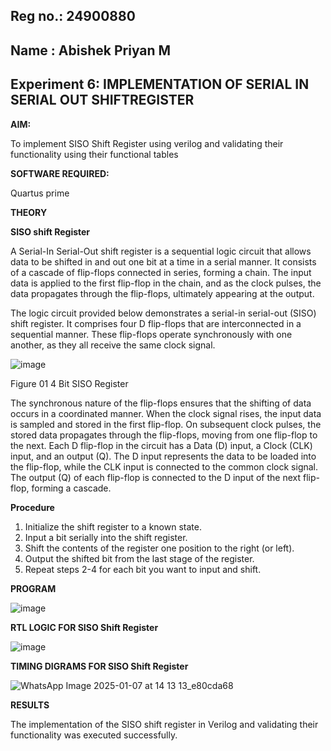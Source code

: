 ## Reg no.: 24900880
## Name : Abishek Priyan M
## Experiment 6: IMPLEMENTATION OF SERIAL IN SERIAL OUT SHIFTREGISTER

**AIM:**

To implement  SISO Shift Register using verilog and validating their functionality using their functional tables

**SOFTWARE REQUIRED:**

Quartus prime

**THEORY**

**SISO shift Register**

A Serial-In Serial-Out shift register is a sequential logic circuit that allows data to be shifted in and out one bit at a time in a serial manner. It consists of a cascade of flip-flops connected in series, forming a chain. The input data is applied to the first flip-flop in the chain, and as the clock pulses, the data propagates through the flip-flops, ultimately appearing at the output.

The logic circuit provided below demonstrates a serial-in serial-out (SISO) shift register. It comprises four D flip-flops that are interconnected in a sequential manner. These flip-flops operate synchronously with one another, as they all receive the same clock signal.

![image](https://github.com/naavaneetha/SERIAL-IN-SERIAL-OUT-SHIFTREGISTER/assets/154305477/e81c4072-37f9-46c6-8145-566764b74c3a)

Figure 01 4 Bit SISO Register

The synchronous nature of the flip-flops ensures that the shifting of data occurs in a coordinated manner. When the clock signal rises, the input data is sampled and stored in the first flip-flop. On subsequent clock pulses, the stored data propagates through the flip-flops, moving from one flip-flop to the next.
Each D flip-flop in the circuit has a Data (D) input, a Clock (CLK) input, and an output (Q). The D input represents the data to be loaded into the flip-flop, while the CLK input is connected to the common clock signal. The output (Q) of each flip-flop is connected to the D input of the next flip-flop, forming a cascade.

**Procedure**
1. Initialize the shift register to a known state.
2. Input a bit serially into the shift register.
3. Shift the contents of the register one position to the right (or left).
4. Output the shifted bit from the last stage of the register.
5. Repeat steps 2-4 for each bit you want to input and shift.

**PROGRAM**

![image](https://github.com/user-attachments/assets/828e80e7-6bea-42b5-abe5-8feccc08a677)

**RTL LOGIC FOR SISO Shift Register**

![image](https://github.com/user-attachments/assets/08f57ea5-35b8-4df3-8825-8bd4e909d04f)

**TIMING DIGRAMS FOR SISO Shift Register**

![WhatsApp Image 2025-01-07 at 14 13 13_e80cda68](https://github.com/user-attachments/assets/c1aabcae-f742-4864-bb12-2525b24fb6d7)

**RESULTS**

The implementation of the SISO shift register in Verilog and validating their functionality was executed successfully.

